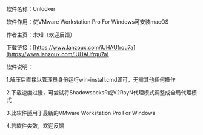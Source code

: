 软件名称：Unlocker

软件作用：使VMware Workstation Pro For Windows可安装macOS

作者主页：未知（欢迎反馈）

下载链接：[https://www.lanzoux.com/iUHAUfrqu7a](https://www.lanzoux.com/iUHAUfrqu7a)

软件说明：

1.解压后直接以管理员身份运行win-install.cmd即可，无需其他任何操作

2.下载速度过慢，可尝试将ShadowsocksR或V2RayN代理模式调整成全局代理模式

3.此软件适用于最新的VMware Workstation Pro For Windows

4.若软件失效，欢迎反馈
